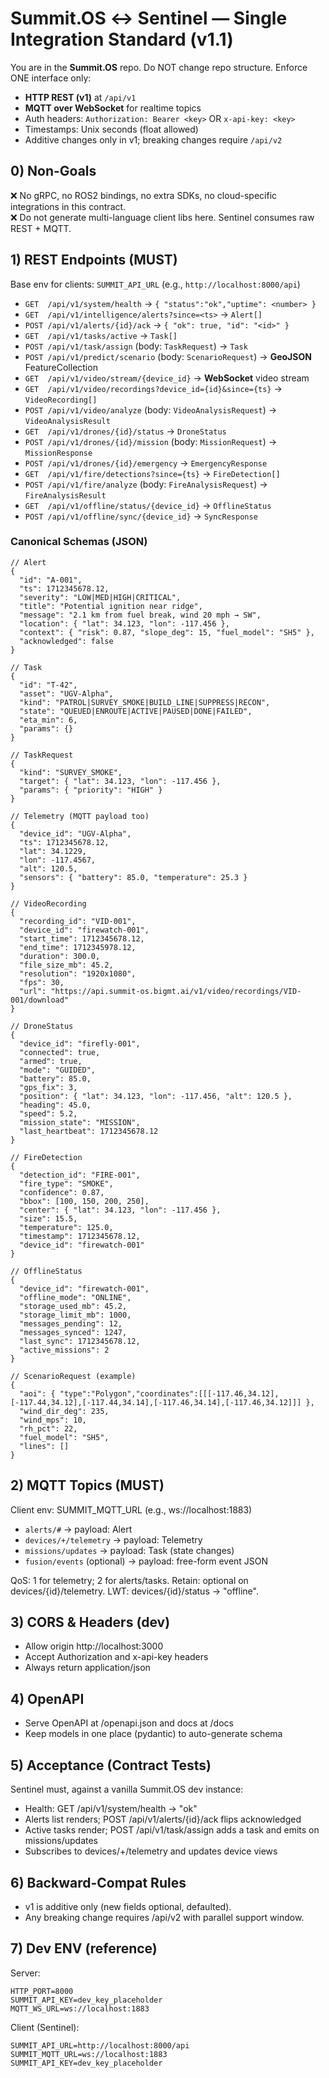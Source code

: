 # Summit.OS ↔ Sentinel — Single Integration Standard (v1.1)

You are in the **Summit.OS** repo. Do NOT change repo structure.
Enforce ONE interface only:

- **HTTP REST (v1)** at `/api/v1`
- **MQTT over WebSocket** for realtime topics
- Auth headers: `Authorization: Bearer <key>` OR `x-api-key: <key>`
- Timestamps: Unix seconds (float allowed)
- Additive changes only in v1; breaking changes require `/api/v2`

## 0) Non-Goals
❌ No gRPC, no ROS2 bindings, no extra SDKs, no cloud-specific integrations in this contract.  
❌ Do not generate multi-language client libs here. Sentinel consumes raw REST + MQTT.

## 1) REST Endpoints (MUST)
Base env for clients: `SUMMIT_API_URL` (e.g., `http://localhost:8000/api`)

- `GET  /api/v1/system/health` → `{ "status":"ok","uptime": <number> }`
- `GET  /api/v1/intelligence/alerts?since=<ts>` → `Alert[]`
- `POST /api/v1/alerts/{id}/ack` → `{ "ok": true, "id": "<id>" }`
- `GET  /api/v1/tasks/active` → `Task[]`
- `POST /api/v1/task/assign` (body: `TaskRequest`) → `Task`
- `POST /api/v1/predict/scenario` (body: `ScenarioRequest`) → **GeoJSON** FeatureCollection
- `GET  /api/v1/video/stream/{device_id}` → **WebSocket** video stream
- `GET  /api/v1/video/recordings?device_id={id}&since={ts}` → `VideoRecording[]`
- `POST /api/v1/video/analyze` (body: `VideoAnalysisRequest`) → `VideoAnalysisResult`
- `GET  /api/v1/drones/{id}/status` → `DroneStatus`
- `POST /api/v1/drones/{id}/mission` (body: `MissionRequest`) → `MissionResponse`
- `POST /api/v1/drones/{id}/emergency` → `EmergencyResponse`
- `GET  /api/v1/fire/detections?since={ts}` → `FireDetection[]`
- `POST /api/v1/fire/analyze` (body: `FireAnalysisRequest`) → `FireAnalysisResult`
- `GET  /api/v1/offline/status/{device_id}` → `OfflineStatus`
- `POST /api/v1/offline/sync/{device_id}` → `SyncResponse`

### Canonical Schemas (JSON)
```jsonc
// Alert
{
  "id": "A-001",
  "ts": 1712345678.12,
  "severity": "LOW|MED|HIGH|CRITICAL",
  "title": "Potential ignition near ridge",
  "message": "2.1 km from fuel break, wind 20 mph → SW",
  "location": { "lat": 34.123, "lon": -117.456 },
  "context": { "risk": 0.87, "slope_deg": 15, "fuel_model": "SH5" },
  "acknowledged": false
}

// Task
{
  "id": "T-42",
  "asset": "UGV-Alpha",
  "kind": "PATROL|SURVEY_SMOKE|BUILD_LINE|SUPPRESS|RECON",
  "state": "QUEUED|ENROUTE|ACTIVE|PAUSED|DONE|FAILED",
  "eta_min": 6,
  "params": {}
}

// TaskRequest
{
  "kind": "SURVEY_SMOKE",
  "target": { "lat": 34.123, "lon": -117.456 },
  "params": { "priority": "HIGH" }
}

// Telemetry (MQTT payload too)
{
  "device_id": "UGV-Alpha",
  "ts": 1712345678.12,
  "lat": 34.1229,
  "lon": -117.4567,
  "alt": 120.5,
  "sensors": { "battery": 85.0, "temperature": 25.3 }
}

// VideoRecording
{
  "recording_id": "VID-001",
  "device_id": "firewatch-001",
  "start_time": 1712345678.12,
  "end_time": 1712345978.12,
  "duration": 300.0,
  "file_size_mb": 45.2,
  "resolution": "1920x1080",
  "fps": 30,
  "url": "https://api.summit-os.bigmt.ai/v1/video/recordings/VID-001/download"
}

// DroneStatus
{
  "device_id": "firefly-001",
  "connected": true,
  "armed": true,
  "mode": "GUIDED",
  "battery": 85.0,
  "gps_fix": 3,
  "position": { "lat": 34.123, "lon": -117.456, "alt": 120.5 },
  "heading": 45.0,
  "speed": 5.2,
  "mission_state": "MISSION",
  "last_heartbeat": 1712345678.12
}

// FireDetection
{
  "detection_id": "FIRE-001",
  "fire_type": "SMOKE",
  "confidence": 0.87,
  "bbox": [100, 150, 200, 250],
  "center": { "lat": 34.123, "lon": -117.456 },
  "size": 15.5,
  "temperature": 125.0,
  "timestamp": 1712345678.12,
  "device_id": "firewatch-001"
}

// OfflineStatus
{
  "device_id": "firewatch-001",
  "offline_mode": "ONLINE",
  "storage_used_mb": 45.2,
  "storage_limit_mb": 1000,
  "messages_pending": 12,
  "messages_synced": 1247,
  "last_sync": 1712345678.12,
  "active_missions": 2
}

// ScenarioRequest (example)
{
  "aoi": { "type":"Polygon","coordinates":[[[-117.46,34.12],[-117.44,34.12],[-117.44,34.14],[-117.46,34.14],[-117.46,34.12]]] },
  "wind_dir_deg": 235,
  "wind_mps": 10,
  "rh_pct": 22,
  "fuel_model": "SH5",
  "lines": []
}
```

## 2) MQTT Topics (MUST)

Client env: SUMMIT_MQTT_URL (e.g., ws://localhost:1883)
- `alerts/#` → payload: Alert
- `devices/+/telemetry` → payload: Telemetry
- `missions/updates` → payload: Task (state changes)
- `fusion/events` (optional) → payload: free-form event JSON

QoS: 1 for telemetry; 2 for alerts/tasks.
Retain: optional on devices/{id}/telemetry.
LWT: devices/{id}/status → "offline".

## 3) CORS & Headers (dev)
- Allow origin http://localhost:3000
- Accept Authorization and x-api-key headers
- Always return application/json

## 4) OpenAPI
- Serve OpenAPI at /openapi.json and docs at /docs
- Keep models in one place (pydantic) to auto-generate schema

## 5) Acceptance (Contract Tests)

Sentinel must, against a vanilla Summit.OS dev instance:
- Health: GET /api/v1/system/health → "ok"
- Alerts list renders; POST /api/v1/alerts/{id}/ack flips acknowledged
- Active tasks render; POST /api/v1/task/assign adds a task and emits on missions/updates
- Subscribes to devices/+/telemetry and updates device views

## 6) Backward-Compat Rules
- v1 is additive only (new fields optional, defaulted).
- Any breaking change requires /api/v2 with parallel support window.

## 7) Dev ENV (reference)

Server:
```
HTTP_PORT=8000
SUMMIT_API_KEY=dev_key_placeholder
MQTT_WS_URL=ws://localhost:1883
```

Client (Sentinel):
```
SUMMIT_API_URL=http://localhost:8000/api
SUMMIT_MQTT_URL=ws://localhost:1883
SUMMIT_API_KEY=dev_key_placeholder
```